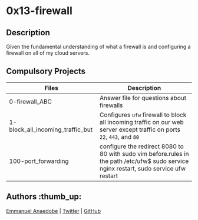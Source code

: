 # 0x13-firewall

## Description

Given the fundamental understanding of what a firewall is and configuring a firewall on all of my cloud servers.

## Compulsory Projects

| Files | Description |
| ----- | ----------- |
| 0-firewall_ABC | Answer file for questions about firewalls |
| 1-block_all_incoming_traffic_but | Configures `ufw` firewall to block all incoming traffic on our web server except traffic on ports `22`, `443`, and `80` |
| 100-port_forwarding | configure the redirect 8080 to 80 with sudo vim before.rules in the path /etc/ufw$ sudo service nginx restart, sudo service ufw restart |

## Authors :thumb_up:

[Emmanuel Anaedobe](https://www.linkedin.com/in/emmanuel-anaedobe-stanislaus/) | [Twitter](https://twitter.com/EmmanuelAdobe) | [GitHub](https://github.com/EMMANUEL-ALX)
